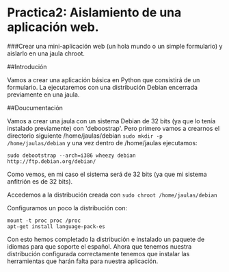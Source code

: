 Practica2: Aislamiento de una aplicación web.
=========

###Crear una mini-aplicación web (un hola mundo o un simple formulario) y aislarlo en una jaula chroot.

##Introdución

Vamos a crear una aplicación básica en Python que consistirá de un formulario. La ejecutaremos con una distribución Debian
encerrada previamente en una jaula.

##Doucumentación

Vamos a crear una jaula con un sistema Debian de 32 bits (ya que lo tenía instalado previamente) con 'deboostrap'.
Pero primero vamos a crearnos el directorio siguiente /home/jaulas/debian `sudo mkdir -p /home/jaulas/debian` y una vez
dentro de /home/jaulas ejecutamos:

`sudo debootstrap --arch=i386 wheezy debian http://ftp.debian.org/debian/`

Como vemos, en mi caso el sistema será de 32 bits (ya que mi sistema anfitrión es de 32 bits).

Accedemos a la distribución creada con `sudo chroot /home/jaulas/debian`

Configuramos un poco la distribución con:
```
mount -t proc proc /proc
apt-get install language-pack-es
```
Con esto hemos completado la distribución e instalado un paquete de idiomas para que soporte el español.
Ahora que tenemos nuestra distribución configurada correctamente tenemos que instalar las herramientas que harán falta
para nuestra aplicación.


